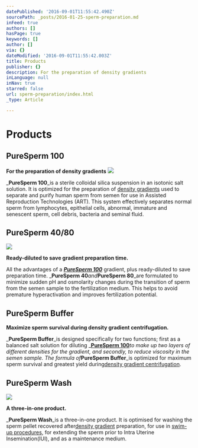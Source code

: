 ```yaml
---
datePublished: '2016-09-01T11:55:42.490Z'
sourcePath: _posts/2016-01-25-sperm-preparation.md
inFeed: true
authors: []
hasPage: true
keywords: []
author: []
via: {}
dateModified: '2016-09-01T11:55:42.003Z'
title: Products
publisher: {}
description: For the preparation of density gradients
inLanguage: null
inNav: true
starred: false
url: sperm-preparation/index.html
_type: Article

---
```

# Products

## PureSperm 100

**For the preparation of density gradients**
![](https://the-grid-user-content.s3-us-west-2.amazonaws.com/ed35fff4-493c-43a2-bf27-30843b171fc5.jpg)

_**PureSperm 100**_is a sterile colloidal silica suspension in an isotonic salt solution. It is optimized for the preparation of [density gradients][0] used to separate and purify human sperm from semen for use in Assisted Reproduction Technologies (ART). This system effectively separates normal sperm from lymphocytes, epithelial cells, abnormal, immature and senescent sperm, cell debris, bacteria and seminal fluid.

## PureSperm 40/80
![](https://the-grid-user-content.s3-us-west-2.amazonaws.com/891cf3ba-94a3-47d0-b2d0-83379e4c9565.png)

**Ready-diluted to save gradient preparation time.**

All the advantages of a _**[PureSperm 100][1]**_ gradient, plus ready-diluted to save preparation time. _**PureSperm 40**_and_**PureSperm 80**_are formulated to minimize sudden pH and osmolarity changes during the transition of sperm from the semen sample to the fertilization medium. This helps to avoid premature hyperactivation and improves fertilization potential. 

## PureSperm Buffer

**Maximize sperm survival during density gradient centrifugation.**

_**PureSperm Buffer**_is designed specifically for two functions; first as a balanced salt solution for diluting _**[PureSperm 100][1]**_to make up two layers of different densities for the gradient, and secondly, to reduce viscosity in the semen sample. The formula of_**PureSperm Buffer**_is optimized for maximum sperm survival and greatest yield during[density gradient centrifugation][2].

## PureSperm Wash
![](https://the-grid-user-content.s3-us-west-2.amazonaws.com/1b28af97-960a-4322-b565-9f3c1b87cea2.jpg)

**A three-in-one product.**

_**PureSperm Wash**_is a three-in-one product. It is optimised for washing the sperm pellet recovered after[density gradient][2] preparation, for use in [swim-up procedures][3], for extending the sperm prior to Intra Uterine Insemination(IUI), and as a maintenance medium.

[0]: http://www.youtube.com/watch?v=AB6LMp8zlS8&feature=player_detailpage "Video - Preparation of Nidacon PureSperm Gradient"
[1]: http://nidacon.com/products/puresperm-100/ "PureSperm 100 Information Page"
[2]: http://www.youtube.com/watch?feature=player_detailpage&v=AB6LMp8zlS8 "Video Preparation of Nidacon PureSperm Gradient "
[3]: http://nidacon.com/ifu/swim_up.pdf "Swim-Up Procedure"